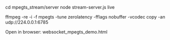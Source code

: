 cd mpegts_stream/server
node stream-server.js live

ffmpeg -re -i <filename> -f mpegts -tune zerolatency -fflags nobuffer -vcodec copy -an udp://224.0.0.1:6785

Open in browser: websocket_mpegts_demo.html
